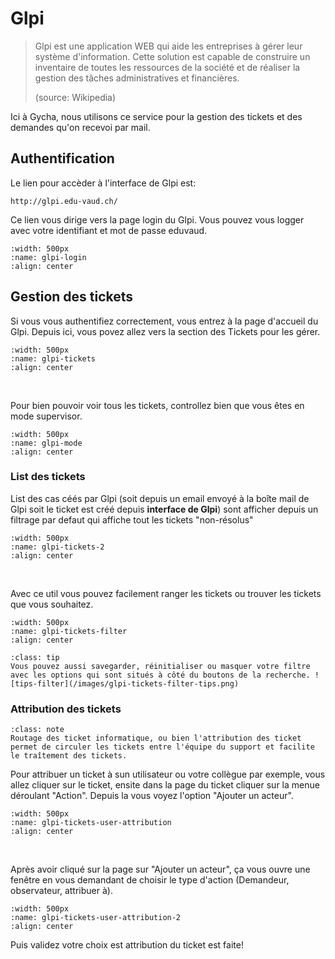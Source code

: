 <!--
Author:		    NoorMohammad Alizadeh
Date:		    November 2021
Description:	Start using Glpi IT management
-->

# Glpi

> Glpi est une application WEB qui aide les entreprises à gérer leur système d'information.
> Cette solution est capable de construire un inventaire de toutes les ressources de la société 
> et de réaliser la gestion des tâches administratives et financières.
> 
> (source: Wikipedia)

Ici à Gycha, nous utilisons ce service pour la gestion des tickets et 
des demandes qu'on recevoi par mail.

## Authentification

Le lien pour accèder à l'interface de Glpi est: 
```
http://glpi.edu-vaud.ch/
```
Ce lien vous dirige vers la page login du Glpi. 
Vous pouvez vous logger avec votre identifiant et mot de passe eduvaud. 

```{image} images/glpi-login.png
:width: 500px
:name: glpi-login
:align: center
```

## Gestion des tickets

Si vous vous authentifiez correctement, vous entrez à la page d'accueil du Glpi. 
Depuis ici, vous povez allez vers la section des Tickets pour les gérer.

```{image} images/glpi-tickets.png
:width: 500px
:name: glpi-tickets
:align: center
```
</br>

Pour bien pouvoir voir tous les tickets, 
controllez bien que vous êtes en mode supervisor.

```{image} images/glpi-mode.png
:width: 500px
:name: glpi-mode
:align: center
```

### List des tickets

List des cas céés par Glpi (soit depuis un email envoyé à la boîte mail de Glpi soit le ticket est 
créé depuis **interface de Glpi**) sont afficher depuis un filtrage par defaut 
qui affiche tout les tickets "non-résolus"

```{image} images/glpi-tickets-2.png
:width: 500px
:name: glpi-tickets-2
:align: center
```

</br>

Avec ce util vous pouvez facilement ranger les tickets ou trouver les tickets que vous souhaitez. 

```{image} images/glpi-tickets-filter.png
:width: 500px
:name: glpi-tickets-filter
:align: center
```

````{admonition} Tips!
:class: tip
Vous pouvez aussi savegarder, réinitialiser ou masquer votre filtre avec les options qui sont situés à côté du boutons de la recherche. ![tips-filter](/images/glpi-tickets-filter-tips.png)
````

### Attribution des tickets

```{admonition} Note!
:class: note
Routage des ticket informatique, ou bien l'attribution des ticket permet de circuler les tickets entre l'équipe du support et facilite le traîtement des tickets.
```

Pour attribuer un ticket à sun utilisateur ou votre collègue par exemple, vous allez cliquer sur le ticket, 
ensite dans la page du ticket cliquer sur la menue déroulant "Action".
Depuis la vous voyez l'option "Ajouter un acteur".

```{image} images/glpi-tickets-user-attribution.png
:width: 500px
:name: glpi-tickets-user-attribution
:align: center
```

</br>

Après avoir cliqué sur la page sur "Ajouter un acteur", ça vous ouvre une fenêtre 
en vous demandant de choisir le type d'action (Demandeur, observateur, attribuer à). 

```{image} images/glpi-tickets-user-attribution-2.png
:width: 500px
:name: glpi-tickets-user-attribution-2
:align: center
```

Puis validez votre choix est attribution du ticket est faite!

### 
